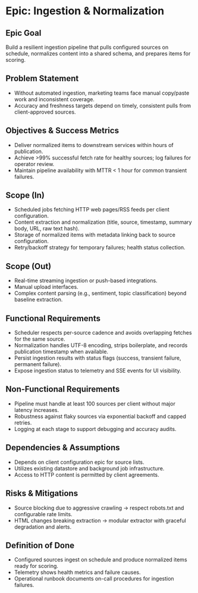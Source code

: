 # Epic: Ingestion & Normalization

## Epic Goal
Build a resilient ingestion pipeline that pulls configured sources on schedule, normalizes content into a shared schema, and prepares items for scoring.

## Problem Statement
- Without automated ingestion, marketing teams face manual copy/paste work and inconsistent coverage.
- Accuracy and freshness targets depend on timely, consistent pulls from client-approved sources.

## Objectives & Success Metrics
- Deliver normalized items to downstream services within hours of publication.
- Achieve >99% successful fetch rate for healthy sources; log failures for operator review.
- Maintain pipeline availability with MTTR < 1 hour for common transient failures.

## Scope (In)
- Scheduled jobs fetching HTTP web pages/RSS feeds per client configuration.
- Content extraction and normalization (title, source, timestamp, summary body, URL, raw text hash).
- Storage of normalized items with metadata linking back to source configuration.
- Retry/backoff strategy for temporary failures; health status collection.

## Scope (Out)
- Real-time streaming ingestion or push-based integrations.
- Manual upload interfaces.
- Complex content parsing (e.g., sentiment, topic classification) beyond baseline extraction.

## Functional Requirements
- Scheduler respects per-source cadence and avoids overlapping fetches for the same source.
- Normalization handles UTF-8 encoding, strips boilerplate, and records publication timestamp when available.
- Persist ingestion results with status flags (success, transient failure, permanent failure).
- Expose ingestion status to telemetry and SSE events for UI visibility.

## Non-Functional Requirements
- Pipeline must handle at least 100 sources per client without major latency increases.
- Robustness against flaky sources via exponential backoff and capped retries.
- Logging at each stage to support debugging and accuracy audits.

## Dependencies & Assumptions
- Depends on client configuration epic for source lists.
- Utilizes existing datastore and background job infrastructure.
- Access to HTTP content is permitted by client agreements.

## Risks & Mitigations
- Source blocking due to aggressive crawling → respect robots.txt and configurable rate limits.
- HTML changes breaking extraction → modular extractor with graceful degradation and alerts.

## Definition of Done
- Configured sources ingest on schedule and produce normalized items ready for scoring.
- Telemetry shows health metrics and failure causes.
- Operational runbook documents on-call procedures for ingestion failures.
